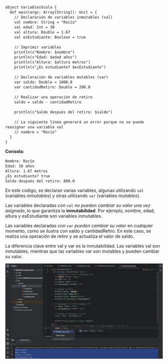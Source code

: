 ```
object VariablesScala {
  def main(args: Array[String]): Unit = {
    // Declaración de variables inmutables (val)
    val nombre: String = "Rocío"
    val edad: Int = 30
    val altura: Double = 1.67
    val esEstudiante: Boolean = true

    // Imprimir variables
    println(s"Nombre: $nombre")
    println(s"Edad: $edad años")
    println(s"Altura: $altura metros")
    println(s"¿Es estudiante? $esEstudiante")

    // Declaración de variables mutables (var)
    var saldo: Double = 1000.0
    var cantidadRetiro: Double = 200.0

    // Realizar una operación de retiro
    saldo = saldo - cantidadRetiro

    println(s"Saldo después del retiro: $saldo")

    // La siguiente línea generará un error porque no se puede reasignar una variable val
    // nombre = "Rocío"
  }
}
```

**Consola:**

```
Nombre: Rocío
Edad: 30 años
Altura: 1.67 metros
¿Es estudiante? true
Saldo después del retiro: 800.0
```

En este código, se declaran varias variables, algunas utilizando `val` (variables *inmutables*) y otras utilizando `var` (variables *mutables*).

Las variables declaradas con `val` *no pueden cambiar su valor una vez asignado*, lo que garantiza la **inmutabilidad**. Por ejemplo, nombre, edad, altura y esEstudiante son variables inmutables.

Las variables declaradas con `var` *pueden cambiar su valor* en cualquier momento, como se ilustra con saldo y cantidadRetiro. En este caso, se realiza una operación de retiro y se actualiza el valor de saldo.

La diferencia clave entre val y var es la inmutabilidad. Las variables val son inmutables, mientras que las variables var son mutables y pueden cambiar su valor.


![Error variable val](../img/error-var-val.png)